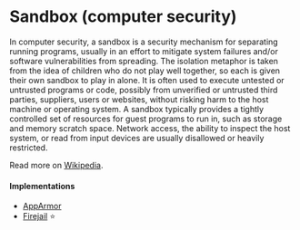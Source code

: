 # Sandbox (computer security)

In computer security, a sandbox is a security mechanism for separating running programs, usually in an effort to mitigate system failures and/or software vulnerabilities from spreading. The isolation metaphor is taken from the idea of children who do not play well together, so each is given their own sandbox to play in alone. It is often used to execute untested or untrusted programs or code, possibly from unverified or untrusted third parties, suppliers, users or websites, without risking harm to the host machine or operating system. A sandbox typically provides a tightly controlled set of resources for guest programs to run in, such as storage and memory scratch space. Network access, the ability to inspect the host system, or read from input devices are usually disallowed or heavily restricted.

Read more on [Wikipedia](https://en.wikipedia.org/wiki/Sandbox_(computer_security)).

#### Implementations
- [AppArmor](https://en.wikipedia.org/wiki/AppArmor)
- [Firejail](https://firejail.wordpress.com) ⭐
